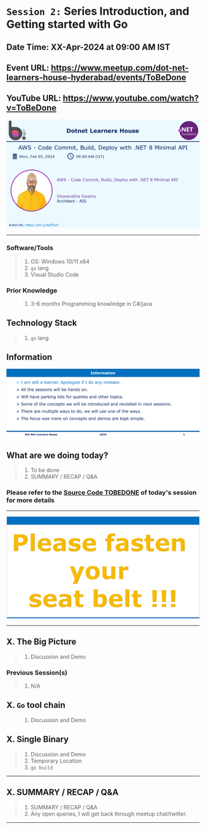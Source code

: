 # `Session 2:` Series Introduction, and Getting started with Go

## Date Time: XX-Apr-2024 at 09:00 AM IST

## Event URL: <https://www.meetup.com/dot-net-learners-house-hyderabad/events/ToBeDone>

## YouTube URL: <https://www.youtube.com/watch?v=ToBeDone>

![Viswanatha Swamy P K |150x150](../images/S1/ViswanathaSwamyPK.PNG)

---

### Software/Tools

> 1. OS: Windows 10/11 x64
> 1. `go` lang
> 1. Visual Studio Code

### Prior Knowledge

> 1. 3-6 months Programming knowledge in C#/java

## Technology Stack

> 1. `go` lang

## Information

![Information | 100x100](../images/Information.PNG)

## What are we doing today?

> 1. To be done
> 1. SUMMARY / RECAP / Q&A

### Please refer to the [**Source Code TOBEDONE**](https://github.com/ViswanathaSwamy-PK-TechSkillz-Academy/minimal-apis) of today's session for more details

---

![Fasten Your Seat Belt | 100x100](../images/SeatBelt.PNG)

---

## X. The Big Picture

> 1. Discussion and Demo

### Previous Session(s)

> 1. N/A

## X. `Go` tool chain

> 1. Discussion and Demo

## X. Single Binary

> 1. Discussion and Demo
> 1. Temporary Location
> 1. `go build`

---

## X. SUMMARY / RECAP / Q&A

> 1. SUMMARY / RECAP / Q&A
> 2. Any open queries, I will get back through meetup chat/twitter.

---
